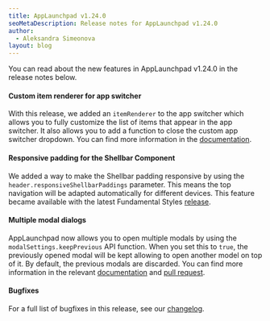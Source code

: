 ```yaml
---
title: AppLaunchpad v1.24.0
seoMetaDescription: Release notes for AppLaunchpad v1.24.0
author:
  - Aleksandra Simeonova
layout: blog
---
```


You can read about the new features in AppLaunchpad v1.24.0 in the release notes below.

<!-- Excerpt -->
#### Custom item renderer for app switcher

With this release, we added an `itemRenderer` to the app switcher which allows you to fully customize the list of items that appear in the app switcher. It also allows you to add a function to close the custom app switcher dropdown. You can find more information in the [documentation](https://docs.applaunchpad-project.io/docs/navigation-parameters-reference?section=app-switcher). 


#### Responsive padding for the Shellbar Component

We added a way to make the Shellbar padding responsive by using the `header.responsiveShellbarPaddings` parameter. This means the top navigation will be adapted automatically for different devices. This feature became available with the latest Fundamental Styles [release](https://github.com/SAP/fundamental-styles/releases/tag/v0.24.1).

#### Multiple modal dialogs

AppLaunchpad now allows you to open multiple modals by using the `modalSettings.keepPrevious` API function. When you set this to `true`, the previously opened modal will be kept allowing to open another model on top of it. By default, the previous modals are discarded. You can find more information in the relevant [documentation](https://docs.applaunchpad-project.io/docs/applaunchpad-client-api/?section=openasmodal) and [pull request](https://github.com/davidwl/applaunchpad/pull/2785). 

#### Bugfixes

For a full list of bugfixes in this release, see our [changelog](https://github.com/davidwl/applaunchpad/blob/master/CHANGELOG.md).
